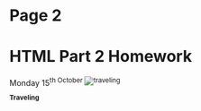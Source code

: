 <h1>Page 2</h1>
<h1>HTML Part 2 Homework</h1>
Monday 15<sup>th October
  
 <img src="https://upload.wikimedia.org/wikipedia/commons/d/df/El_viaxeru_d%27Urculo.JPG" alt="traveling">
 
<strong> Traveling </strong>
